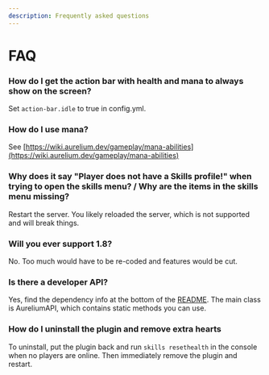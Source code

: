 ```yaml
---
description: Frequently asked questions
---
```


# FAQ

### How do I get the action bar with health and mana to always show on the screen?

Set `action-bar.idle` to true in config.yml.

### How do I use mana?

See [https://wiki.aurelium.dev/gameplay/mana-abilities](https://wiki.aurelium.dev/gameplay/mana-abilities)

### Why does it say "Player does not have a Skills profile!" when trying to open the skills menu? / Why are the items in the skills menu missing?

Restart the server. You likely reloaded the server, which is not supported and will break things.

### Will you ever support 1.8?

No. Too much would have to be re-coded and features would be cut.

### Is there a developer API?

Yes, find the dependency info at the bottom of the [README](https://github.com/Archy-X/AureliumSkills). The main class is AureliumAPI, which contains static methods you can use.

### How do I uninstall the plugin and remove extra hearts

To uninstall, put the plugin back and run `skills resethealth` in the console when no players are online. Then immediately remove the plugin and restart.

